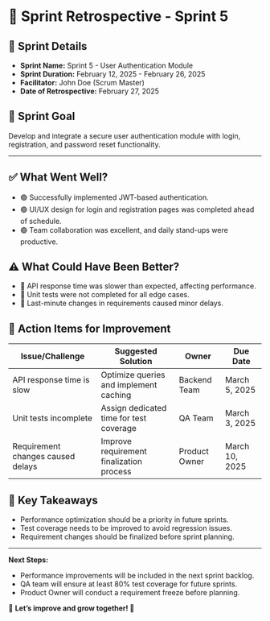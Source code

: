 # 🔄 Sprint Retrospective - Sprint 5  

## 📅 Sprint Details  
- **Sprint Name:** Sprint 5 - User Authentication Module  
- **Sprint Duration:** February 12, 2025 - February 26, 2025  
- **Facilitator:** John Doe (Scrum Master)  
- **Date of Retrospective:** February 27, 2025  

## 🎯 Sprint Goal  
Develop and integrate a secure user authentication module with login, registration, and password reset functionality.  

---

## ✅ What Went Well?  
- 🟢 Successfully implemented JWT-based authentication.  
- 🟢 UI/UX design for login and registration pages was completed ahead of schedule.  
- 🟢 Team collaboration was excellent, and daily stand-ups were productive.  

## ⚠️ What Could Have Been Better?  
- 🔴 API response time was slower than expected, affecting performance.  
- 🔴 Unit tests were not completed for all edge cases.  
- 🔴 Last-minute changes in requirements caused minor delays.  

## 🔄 Action Items for Improvement  
| Issue/Challenge | Suggested Solution | Owner | Due Date |
|----------------|--------------------|------|---------|
| API response time is slow | Optimize queries and implement caching | Backend Team | March 5, 2025 |
| Unit tests incomplete | Assign dedicated time for test coverage | QA Team | March 3, 2025 |
| Requirement changes caused delays | Improve requirement finalization process | Product Owner | March 10, 2025 |

## 📌 Key Takeaways  
- Performance optimization should be a priority in future sprints.  
- Test coverage needs to be improved to avoid regression issues.  
- Requirement changes should be finalized before sprint planning.  

---

**Next Steps:**  
- Performance improvements will be included in the next sprint backlog.  
- QA team will ensure at least 80% test coverage for future sprints.  
- Product Owner will conduct a requirement freeze before planning.  

🎯 **Let’s improve and grow together! 🚀**  

